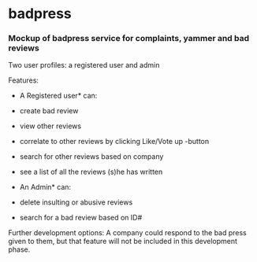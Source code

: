 # badpress
### Mockup of badpress service for complaints, yammer and bad reviews



Two user profiles: a registered user and admin

Features:

* A Registered user* can:
 * create bad review
 * view other reviews
 * correlate to other reviews by clicking Like/Vote up -button
 * search for other reviews based on company
 * see a list of all the reviews (s)he has written

* An Admin* can:
 * delete insulting or abusive reviews
 * search for a bad review based on ID#


Further development options: 
A company could respond to the bad press given to them, but that feature will not be included in this development phase.

